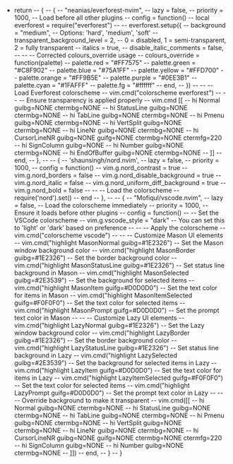 - return
-- {
--     {
--         "neanias/everforest-nvim",
--         lazy = false,
--         priority = 1000, -- Load before all other plugins
--         config = function()
--             local everforest = require("everforest")
--
--             everforest.setup({
--                 background = "medium",            -- Options: 'hard', 'medium', 'soft'
--                 transparent_background_level = 2, -- 0 = disabled, 1 = semi-transparent, 2 = fully transparent
--                 italics = true,
--                 disable_italic_comments = false,
--
--                 -- Corrected colours_override usage
--                 colours_override = function(palette)
--                     palette.red    = "#FF7575"
--                     palette.green  = "#C8F902"
--                     palette.blue   = "#75A1FF"
--                     palette.yellow = "#FFD700"
--                     palette.orange = "#FF9B5E"
--                     palette.purple = "#0EE3B1"
--                     palette.cyan   = "#1FAFFF"
--                     palette.fg     = "#ffffff"
--                 end,
--             })
--
--             -- Load Everforest colorscheme
--             vim.cmd("colorscheme everforest")
--
--             -- Ensure transparency is applied properly
--             vim.cmd [[
--                 hi Normal guibg=NONE ctermbg=NONE
--                 hi StatusLine guibg=NONE ctermbg=NONE
--                 hi TabLine guibg=NONE ctermbg=NONE
--                 hi Pmenu guibg=NONE ctermbg=NONE
--                 hi VertSplit guibg=NONE ctermbg=NONE
--                 hi LineNr guibg=NONE ctermbg=NONE
--                 hi CursorLineNR guibg=NONE guifg=NONE ctermbg=NONE ctermfg=220
--                 hi SignColumn guibg=NONE
--                 hi Number guibg=NONE ctermbg=NONE
--                 hi EndOfBuffer guibg=NONE ctermbg=NONE
--                 ]]
--         end,
--     },
--
--     {
--         'shaunsingh/nord.nvim',
--         lazy = false,
--         priority = 1000,
--         config = function()
--             vim.g.nord_contrast = true
--             vim.g.nord_borders = false
--             vim.g.nord_disable_background = true
--             vim.g.nord_italic = false
--             vim.g.nord_uniform_diff_background = true
--             vim.g.nord_bold = false
--
--             -- Load the colorscheme
--             require('nord').set()
--         end
--     },
--
--     {
--         "Mofiqul/vscode.nvim",
--         lazy = false, -- Load the colorscheme immediately
--         priority = 1000, -- Ensure it loads before other plugins
--         config = function()
--             -- Set the VSCode colorscheme
--             vim.g.vscode_style = "dark" -- You can set this to 'light' or 'dark' based on preference
--
--             -- Apply the colorscheme
--             vim.cmd("colorscheme vscode")
--
--             -- Customize Mason UI elements
--             vim.cmd("highlight MasonNormal guibg=#1E2326") -- Set the Mason window background color
--             vim.cmd("highlight MasonBorder guibg=#1E2326") -- Set the border background color
--             vim.cmd("highlight MasonStatusLine guibg=#1E2326") -- Set status line background in Mason
--             vim.cmd("highlight MasonSelected guibg=#2E3539") -- Set the background for selected items
--             vim.cmd("highlight MasonItem guifg=#D0D0D0") -- Set the text color for items in Mason
--             vim.cmd("highlight MasonItemSelected guifg=#F0F0F0") -- Set the text color for selected items
--             vim.cmd("highlight MasonPrompt guifg=#D0D0D0") -- Set the prompt text color in Mason
--
--             -- Customize Lazy UI elements
--             vim.cmd("highlight LazyNormal guibg=#1E2326") -- Set the Lazy window background color
--             vim.cmd("highlight LazyBorder guibg=#1E2326") -- Set the border background color
--             vim.cmd("highlight LazyStatusLine guibg=#1E2326") -- Set status line background in Lazy
--             vim.cmd("highlight LazySelected guibg=#2E3539") -- Set the background for selected items in Lazy
--             vim.cmd("highlight LazyItem guifg=#D0D0D0") -- Set the text color for items in Lazy
--             vim.cmd("highlight LazyItemSelected guifg=#F0F0F0") -- Set the text color for selected items
--             vim.cmd("highlight LazyPrompt guifg=#D0D0D0") -- Set the prompt text color in Lazy
--
--             -- Override background to make it transparent
--             vim.cmd([[
--                 hi Normal guibg=NONE ctermbg=NONE
--                 hi StatusLine guibg=NONE ctermbg=NONE
--                 hi TabLine guibg=NONE ctermbg=NONE
--                 hi Pmenu guibg=NONE ctermbg=NONE
--                 hi VertSplit guibg=NONE ctermbg=NONE
--                 hi LineNr guibg=NONE ctermbg=NONE
--                 hi CursorLineNR guibg=NONE guifg=NONE ctermbg=NONE ctermfg=220
--                 hi SignColumn guibg=NONE
--                 hi Number guibg=NONE ctermbg=NONE
--             ]])
--         end,
--     }
-- }
